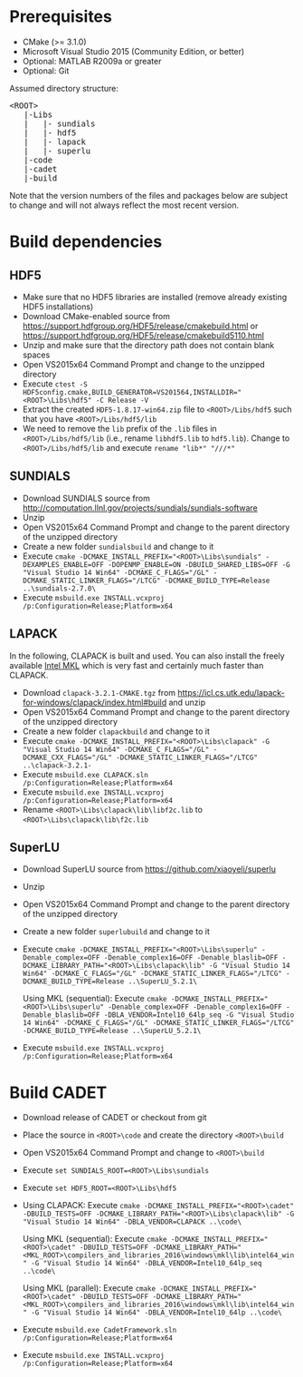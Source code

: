 # Prerequisites

* CMake (>= 3.1.0)
* Microsoft Visual Studio 2015 (Community Edition, or better)
* Optional: MATLAB R2009a or greater
* Optional: Git

Assumed directory structure:

<pre>
&lt;ROOT&gt;
   |-Libs
   |   |- sundials
   |   |- hdf5
   |   |- lapack
   |   |- superlu
   |-code
   |-cadet
   |-build
</pre>

Note that the version numbers of the files and packages below are subject to change and will not always reflect the most recent version.

# Build dependencies

## HDF5

* Make sure that no HDF5 libraries are installed (remove already existing HDF5 installations)
* Download CMake-enabled source from https://support.hdfgroup.org/HDF5/release/cmakebuild.html or https://support.hdfgroup.org/HDF5/release/cmakebuild5110.html
* Unzip and make sure that the directory path does not contain blank spaces
* Open VS2015x64 Command Prompt and change to the unzipped directory
* Execute `ctest -S HDF5config.cmake,BUILD_GENERATOR=VS201564,INSTALLDIR="<ROOT>\Libs\hdf5" -C Release -V`
* Extract the created `HDF5-1.8.17-win64.zip` file to `<ROOT>/Libs/hdf5` such that you have `<ROOT>/Libs/hdf5/lib`
* We need to remove the `lib` prefix of the `.lib` files in `<ROOT>/Libs/hdf5/lib` (i.e., rename `libhdf5.lib` to `hdf5.lib`). Change to `<ROOT>/Libs/hdf5/lib` and execute `rename "lib*" "///*"`

## SUNDIALS

* Download SUNDIALS source from http://computation.llnl.gov/projects/sundials/sundials-software
* Unzip
* Open VS2015x64 Command Prompt and change to the parent directory of the unzipped directory
* Create a new folder `sundialsbuild` and change to it
* Execute `cmake -DCMAKE_INSTALL_PREFIX="<ROOT>\Libs\sundials" -DEXAMPLES_ENABLE=OFF -DOPENMP_ENABLE=ON -DBUILD_SHARED_LIBS=OFF -G "Visual Studio 14 Win64" -DCMAKE_C_FLAGS="/GL" -DCMAKE_STATIC_LINKER_FLAGS="/LTCG" -DCMAKE_BUILD_TYPE=Release ..\sundials-2.7.0\`
* Execute `msbuild.exe INSTALL.vcxproj /p:Configuration=Release;Platform=x64`

## LAPACK

In the following, CLAPACK is built and used. You can also install the freely available [Intel MKL](https://software.intel.com/sites/campaigns/nest/) which is very fast and certainly much faster than CLAPACK.

* Download `clapack-3.2.1-CMAKE.tgz` from https://icl.cs.utk.edu/lapack-for-windows/clapack/index.html#build and unzip
* Open VS2015x64 Command Prompt and change to the parent directory of the unzipped directory
* Create a new folder `clapackbuild` and change to it
* Execute `cmake -DCMAKE_INSTALL_PREFIX="<ROOT>\Libs\clapack" -G "Visual Studio 14 Win64" -DCMAKE_C_FLAGS="/GL" -DCMAKE_CXX_FLAGS="/GL" -DCMAKE_STATIC_LINKER_FLAGS="/LTCG" ..\clapack-3.2.1-`
* Execute `msbuild.exe CLAPACK.sln /p:Configuration=Release;Platform=x64`
* Execute `msbuild.exe INSTALL.vcxproj /p:Configuration=Release;Platform=x64`
* Rename `<ROOT>\Libs\clapack\lib\libf2c.lib` to `<ROOT>\Libs\clapack\lib\f2c.lib`

## SuperLU

* Download SuperLU source from https://github.com/xiaoyeli/superlu
* Unzip
* Open VS2015x64 Command Prompt and change to the parent directory of the unzipped directory
* Create a new folder `superlubuild` and change to it
* Execute `cmake -DCMAKE_INSTALL_PREFIX="<ROOT>\Libs\superlu" -Denable_complex=OFF -Denable_complex16=OFF -Denable_blaslib=OFF -DCMAKE_LIBRARY_PATH="<ROOT>\Libs\clapack\lib" -G "Visual Studio 14 Win64" -DCMAKE_C_FLAGS="/GL" -DCMAKE_STATIC_LINKER_FLAGS="/LTCG" -DCMAKE_BUILD_TYPE=Release ..\SuperLU_5.2.1\`
 
    Using MKL (sequential): Execute `cmake -DCMAKE_INSTALL_PREFIX="<ROOT>\Libs\superlu" -Denable_complex=OFF -Denable_complex16=OFF -Denable_blaslib=OFF -DBLA_VENDOR=Intel10_64lp_seq -G "Visual Studio 14 Win64" -DCMAKE_C_FLAGS="/GL" -DCMAKE_STATIC_LINKER_FLAGS="/LTCG" -DCMAKE_BUILD_TYPE=Release ..\SuperLU_5.2.1\`
* Execute `msbuild.exe INSTALL.vcxproj /p:Configuration=Release;Platform=x64`

# Build CADET

* Download release of CADET or checkout from git
* Place the source in `<ROOT>\code` and create the directory `<ROOT>\build`
* Open VS2015x64 Command Prompt and change to `<ROOT>\build`
* Execute `set SUNDIALS_ROOT=<ROOT>\Libs\sundials`
* Execute `set HDF5_ROOT=<ROOT>\Libs\hdf5`
* Using CLAPACK: Execute `cmake -DCMAKE_INSTALL_PREFIX="<ROOT>\cadet" -DBUILD_TESTS=OFF -DCMAKE_LIBRARY_PATH="<ROOT>\Libs\clapack\lib" -G "Visual Studio 14 Win64" -DBLA_VENDOR=CLAPACK ..\code\`
 
    Using MKL (sequential): Execute `cmake -DCMAKE_INSTALL_PREFIX="<ROOT>\cadet" -DBUILD_TESTS=OFF -DCMAKE_LIBRARY_PATH="<MKL_ROOT>\compilers_and_libraries_2016\windows\mkl\lib\intel64_win" -G "Visual Studio 14 Win64" -DBLA_VENDOR=Intel10_64lp_seq ..\code\`
 
    Using MKL (parallel): Execute `cmake -DCMAKE_INSTALL_PREFIX="<ROOT>\cadet" -DBUILD_TESTS=OFF -DCMAKE_LIBRARY_PATH="<MKL_ROOT>\compilers_and_libraries_2016\windows\mkl\lib\intel64_win" -G "Visual Studio 14 Win64" -DBLA_VENDOR=Intel10_64lp ..\code\`
* Execute `msbuild.exe CadetFramework.sln /p:Configuration=Release;Platform=x64`
* Execute `msbuild.exe INSTALL.vcxproj /p:Configuration=Release;Platform=x64`


